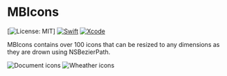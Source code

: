 # MBIcons
[![License: MIT](https://img.shields.io/badge/Swift-3.1-orange.svg)]
[![Swift](https://img.shields.io/badge/Swift-3.0-orange.svg)](https://swift.org)
[![Xcode](https://img.shields.io/badge/Xcode-8.3-blue.svg)](https://developer.apple.com/xcode)

MBIcons contains over 100 icons that can be resized to any dimensions as they are drown using NSBezierPath.



![Document icons](https://github.com/c-Viorel/MBIcons/blob/master/DocumentsIcons.png?raw=true)
![Wheather icons](https://github.com/c-Viorel/MBIcons/blob/master/Wheather-icons.png?raw=true)


 

